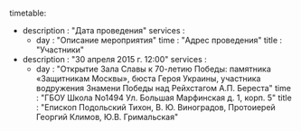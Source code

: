 timetable:
 - description : "Дата проведения"
   services    :
      - day   : "Описание мероприятия"
        time  : "Адрес проведения"
        title : "Участники"
 - description : "30 апреля 2015 г. 12:00"
   services    :
      - day   : "Открытие Зала Славы к 70-летию Победы: памятника «Защитникам Москвы», бюста Героя Украины, участника водружения Знамени Победы над Рейхстагом А.П. Береста"
        time  : "ГБОУ Школа No1494 Ул. Большая Марфинская д. 1, корп. 5"
        title : "Епископ Подольский Тихон, В. Ю. Виноградов, Протоиерей Георгий Климов, Ю.В. Гримальская"
